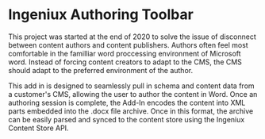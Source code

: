 # Ingeniux Authoring Toolbar
This project was started at the end of 2020 to solve the issue of disconnect between content authors and content publishers. Authors often feel most comfortable in the familliar word proccessing environment of Microsoft word. Instead of forcing content creators to adapt to the CMS, the CMS should adapt to the preferred environment of the author. 

This add in is designed to seamlessly pull in schema and content data from a customer's CMS, allowing the user to author the content in Word. Once an authoring session is complete, the Add-In encodes the content into XML parts embedded into the .docx file archive. Once in this format, the archive can be easily parsed and synced to the content store using the Ingeniux Content Store API.

